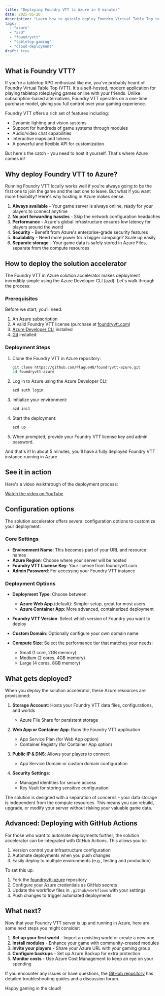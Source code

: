 ```yaml
---
title: "Deploying Foundry VTT to Azure in 5 minutes"
date: 2025-05-26
description: "Learn how to quickly deploy Foundry Virtual Table Top to Azure using the Azure Developer CLI and the Foundry VTT in Azure solution accelerator."
tags: 
  - "azure"
  - "azd"
  - "foundryvtt"
  - "tabletop-gaming"
  - "cloud-deployment"
draft: true
---
```


## What is Foundry VTT?

If you're a tabletop RPG enthusiast like me, you've probably heard of Foundry Virtual Table Top (VTT). It's a self-hosted, modern application for playing tabletop roleplaying games online with your friends. Unlike subscription-based alternatives, Foundry VTT operates on a one-time purchase model, giving you full control over your gaming experience.

Foundry VTT offers a rich set of features including:
- Dynamic lighting and vision systems
- Support for hundreds of game systems through modules
- Audio/video chat capabilities
- Interactive maps and tokens
- A powerful and flexible API for customization

But here's the catch - you need to host it yourself. That's where Azure comes in!

## Why deploy Foundry VTT to Azure?

Running Foundry VTT locally works well if you're always going to be the first one to join the game and the last one to leave. But what if you want more flexibility? Here's why hosting in Azure makes sense:

1. **Always available** - Your game server is always online, ready for your players to connect anytime
2. **No port forwarding hassles** - Skip the network configuration headaches
3. **Performance** - Azure's global infrastructure ensures low latency for players around the world
4. **Security** - Benefit from Azure's enterprise-grade security features
5. **Scalability** - Need more power for a bigger campaign? Scale up easily
6. **Separate storage** - Your game data is safely stored in Azure Files, separate from the compute resources

## How to deploy the solution accelerator

The Foundry VTT in Azure solution accelerator makes deployment incredibly simple using the Azure Developer CLI (azd). Let's walk through the process:

### Prerequisites

Before we start, you'll need:

1. An Azure subscription
2. A valid Foundry VTT license (purchase at [foundryvtt.com](https://foundryvtt.com))
3. [Azure Developer CLI](https://docs.microsoft.com/en-us/azure/developer/azure-developer-cli/install-azd) installed
4. [Git](https://git-scm.com/downloads) installed

### Deployment Steps

1. Clone the Foundry VTT in Azure repository:
   ```bash
   git clone https://github.com/PlagueHO/foundryvtt-azure.git
   cd foundryvtt-azure
   ```

2. Log in to Azure using the Azure Developer CLI:
   ```bash
   azd auth login
   ```

3. Initialize your environment:
   ```bash
   azd init
   ```

4. Start the deployment:
   ```bash
   azd up
   ```

5. When prompted, provide your Foundry VTT license key and admin password.

And that's it! In about 5 minutes, you'll have a fully deployed Foundry VTT instance running in Azure.

## See it in action

Here's a video walkthrough of the deployment process:

[Watch the video on YouTube](https://youtu.be/asb8bu0eRmM)

## Configuration options

The solution accelerator offers several configuration options to customize your deployment:

### Core Settings

- **Environment Name**: This becomes part of your URL and resource names
- **Azure Region**: Choose where your server will be hosted
- **Foundry VTT License Key**: Your license from foundryvtt.com
- **Admin Password**: For accessing your Foundry VTT instance

### Deployment Options

- **Deployment Type**: Choose between:
  - **Azure Web App** (default): Simpler setup, great for most users
  - **Azure Container App**: More advanced, containerized deployment
  
- **Foundry VTT Version**: Select which version of Foundry you want to deploy

- **Custom Domain**: Optionally configure your own domain name

- **Compute Size**: Select the performance tier that matches your needs:
  - Small (1 core, 2GB memory)
  - Medium (2 cores, 4GB memory)
  - Large (4 cores, 8GB memory)

## What gets deployed?

When you deploy the solution accelerator, these Azure resources are provisioned:

1. **Storage Account**: Hosts your Foundry VTT data files, configurations, and worlds
   - Azure File Share for persistent storage

2. **Web App or Container App**: Runs the Foundry VTT application
   - App Service Plan (for Web App option)
   - Container Registry (for Container App option)

3. **Public IP & DNS**: Allows your players to connect
   - App Service Domain or custom domain configuration

4. **Security Settings**:
   - Managed identities for secure access
   - Key Vault for storing sensitive configuration

The solution is designed with a separation of concerns - your data storage is independent from the compute resources. This means you can rebuild, upgrade, or modify your server without risking your valuable game data.

## Advanced: Deploying with GitHub Actions

For those who want to automate deployments further, the solution accelerator can be integrated with GitHub Actions. This allows you to:

1. Version control your infrastructure configuration
2. Automate deployments when you push changes
3. Easily deploy to multiple environments (e.g., testing and production)

To set this up:

1. Fork the [foundryvtt-azure](https://github.com/PlagueHO/foundryvtt-azure) repository
2. Configure your Azure credentials as GitHub secrets
3. Update the workflow files in `.github/workflows` with your settings
4. Push changes to trigger automated deployments

## What next?

Now that your Foundry VTT server is up and running in Azure, here are some next steps you might consider:

1. **Set up your first world** - Import an existing world or create a new one
2. **Install modules** - Enhance your game with community-created modules
3. **Invite your players** - Share your Azure URL with your gaming group
4. **Configure backups** - Set up Azure Backup for extra protection
5. **Monitor costs** - Use Azure Cost Management to keep an eye on your spending

If you encounter any issues or have questions, the [GitHub repository](https://github.com/PlagueHO/foundryvtt-azure) has detailed troubleshooting guides and a discussion forum.

Happy gaming in the cloud!